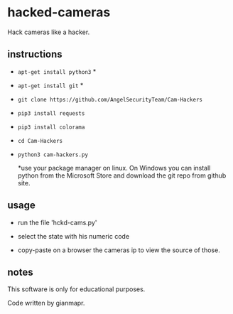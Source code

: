 # hacked-cameras
Hack cameras like a hacker.

## instructions ##
  
-  `apt-get install python3` *

-  `apt-get install git` *

-  `git clone https://github.com/AngelSecurityTeam/Cam-Hackers`
   
-  `pip3 install requests`

-  `pip3 install colorama`
    
-  `cd Cam-Hackers`

-  `python3 cam-hackers.py`

   *use your package manager on linux. On Windows you can install python from the Microsoft Store and download the git repo from github site.

## usage ##

- run the file 'hckd-cams.py'

- select the state with his numeric code

- copy-paste on a browser the cameras ip to view the source of those.

## notes ##
This software is only for educational purposes.

Code written by gianmapr.

